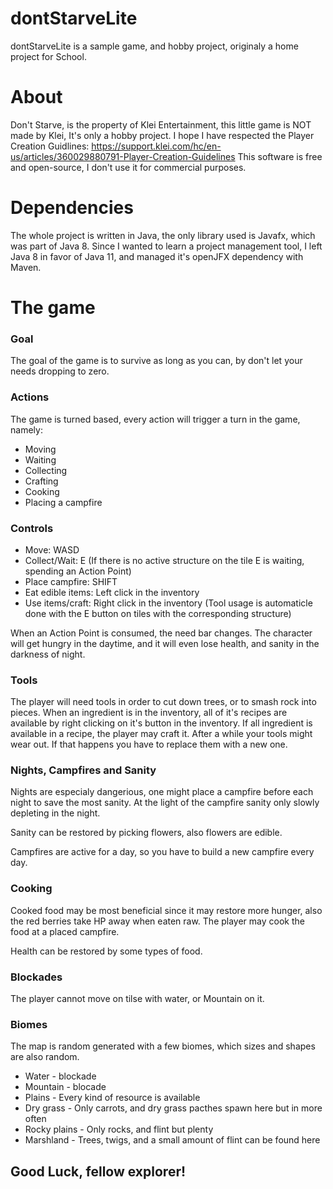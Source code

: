 # dontStarveLite
dontStarveLite is a sample game, and hobby project, originaly a home project for School.
# About
Don't Starve, is the property of Klei Entertainment, this little game is NOT made by Klei, It's only a hobby project.
I hope I have respected the Player Creation Guidlines: https://support.klei.com/hc/en-us/articles/360029880791-Player-Creation-Guidelines
This software is free and open-source, I don't use it for commercial purposes.

# Dependencies
The whole project is written in Java, the only library used is Javafx, which was part of Java 8. Since I wanted to learn a project management tool, I left Java 8 in favor of Java 11, and managed it's openJFX dependency with Maven.

# The game

### Goal
The goal of the game is to survive as long as you can, by don't let your needs dropping to zero.

### Actions
The game is turned based, every action will trigger a turn in the game, namely:
* Moving
* Waiting
* Collecting
* Crafting
* Cooking
* Placing a campfire

### Controls
* Move: WASD
* Collect/Wait: E (If there is no active structure on the tile E is waiting, spending an Action Point)
* Place campfire: SHIFT
* Eat edible items: Left click in the inventory
* Use items/craft: Right click in the inventory (Tool usage is automaticle done with the E button on tiles with the corresponding structure)

When an Action Point is consumed, the need bar changes. The character will get hungry in the daytime, and it will even lose health, and sanity in the darkness of night.

### Tools
The player will need tools in order to cut down trees, or to smash rock into pieces. When an ingredient is in the inventory, all of it's recipes are available by right clicking on it's button in the inventory. If all ingredient is available in a recipe, the player may craft it. After a while your tools might wear out. If that happens you have to replace them with a new one.

### Nights, Campfires and Sanity
Nights are especialy dangerious, one might place a campfire before each night to save the most sanity. At the light of the campfire sanity only slowly depleting in the night.

Sanity can be restored by picking flowers, also flowers are edible.

Campfires are active for a day, so you have to build a new campfire every day.

### Cooking
Cooked food may be most beneficial since it may restore more hunger, also the red berries take HP away when eaten raw. The player may cook the food at a placed campfire.

Health can be restored by some types of food.

### Blockades
The player cannot move on tilse with water, or Mountain on it.

### Biomes
The map is random generated with a few biomes, which sizes and shapes are also random.
* Water - blockade
* Mountain - blocade
* Plains - Every kind of resource is available
* Dry grass - Only carrots, and dry grass pacthes spawn here but in more often
* Rocky plains - Only rocks, and flint but plenty
* Marshland - Trees, twigs, and a small amount of flint can be found here

## Good Luck, fellow explorer!
